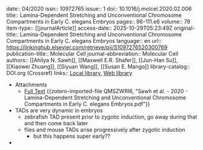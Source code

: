 date:: 04/2020
issn:: 10972765
issue:: 1
doi:: 10.1016/j.molcel.2020.02.006
title:: Lamina-Dependent Stretching and Unconventional Chromosome Compartments in Early C. elegans Embryos
pages:: 96-111.e6
volume:: 78
item-type:: [[journalArticle]]
access-date:: 2025-10-29T05:23:49Z
original-title:: Lamina-Dependent Stretching and Unconventional Chromosome Compartments in Early C. elegans Embryos
language:: en
url:: https://linkinghub.elsevier.com/retrieve/pii/S1097276520300769
publication-title:: Molecular Cell
journal-abbreviation:: Molecular Cell
authors:: [[Ahilya N. Sawh]], [[Maxwell E.R. Shafer]], [[Jun-Han Su]], [[Xiaowei Zhuang]], [[Siyuan Wang]], [[Susan E. Mango]]
library-catalog:: DOI.org (Crossref)
links:: [Local library](zotero://select/library/items/Z2SN4IND), [Web library](https://www.zotero.org/users/6106196/items/Z2SN4IND)

- Attachments
	- [Full Text](https://www.cell.com/article/S1097276520300769/pdf) {{zotero-imported-file QMSZWRI6, "Sawh et al. - 2020 - Lamina-Dependent Stretching and Unconventional Chromosome Compartments in Early C. elegans Embryos.pdf"}}
- TADs are very dynamic in embryos
	- zebrafish TAD present prior to zygotic induction, go away during that and then come back later
	- flies and mouse TADs arise progressively after zygotic induction
		- but this happens super early??
-